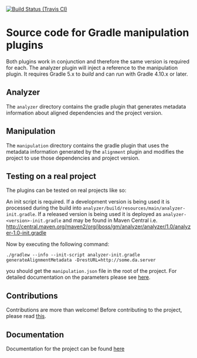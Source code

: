 [![Build Status (Travis CI)](https://travis-ci.org/project-ncl/gradle-manipulator.svg?branch=master)](https://travis-ci.org/project-ncl/gradle-manipulator.svg?branch=master)

# Source code for Gradle manipulation plugins

Both plugins work in conjunction and therefore the same version is required for each. The analyzer plugin will inject a reference
 to the manipulation plugin. It requires Gradle 5.x to _build_ and can _run_ with Gradle 4.10.x or later.

## Analyzer

The `analyzer` directory contains the gradle plugin that generates metadata information about aligned dependencies and the project version.

## Manipulation

The `manipulation` directory contains the gradle plugin that uses the metadata information generated by the `alignment` plugin and
modifies the project to use those dependencies and project version.


## Testing on a real project

The plugins can be tested on real projects like so:

An init script is required. If a development version is being used it is processed during the build into
`analyzer/build/resources/main/analyzer-init.gradle`.  If a released version is being used it is deployed as `analyzer-<version>-init.gradle`
and may be found in Maven Central i.e. http://central.maven.org/maven2/org/jboss/gm/analyzer/analyzer/1.0/analyzer-1.0-init.gradle

Now by executing the following command:

```
./gradlew --info --init-script analyzer-init.gradle generateAlignmentMetadata -DrestURL=http://some.da.server
```

you should get the `manipulation.json` file in the root of the project. For detailed documentation on the parameters please see
[here](https://project-ncl.github.io/gradle-manipulator/).

## Contributions

Contributions are more than welcome! Before contributing to the project, please read [this](https://github.com/project-ncl/gradle-manipulator/blob/master/CONTRIBUTING.md).

## Documentation

Documentation for the project can be found [here](https://project-ncl.github.io/gradle-manipulator/)
